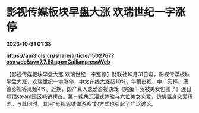 # 影视传媒板块早盘大涨 欢瑞世纪一字涨停

**2023-10-31 01:38**

**https://api3.cls.cn/share/article/1502767?os=web&sv=7.7.5&app=CailianpressWeb**

【影视传媒板块早盘大涨 欢瑞世纪一字涨停】财联社10月31日电，影视传媒板块早盘大涨，欢瑞世纪一字涨停，中文在线大涨超10%，华策影视、中广天择、唐德影视等涨超4%。近期，国产真人恋爱影视游戏《完蛋！我被美女包围了》连日登顶steam国区畅销榜首。第一视角沉浸式体验与六位美女恋爱，仿佛置身恋爱短剧。与此同时，其用“影视思维做游戏”的方式也引起了广泛讨论。